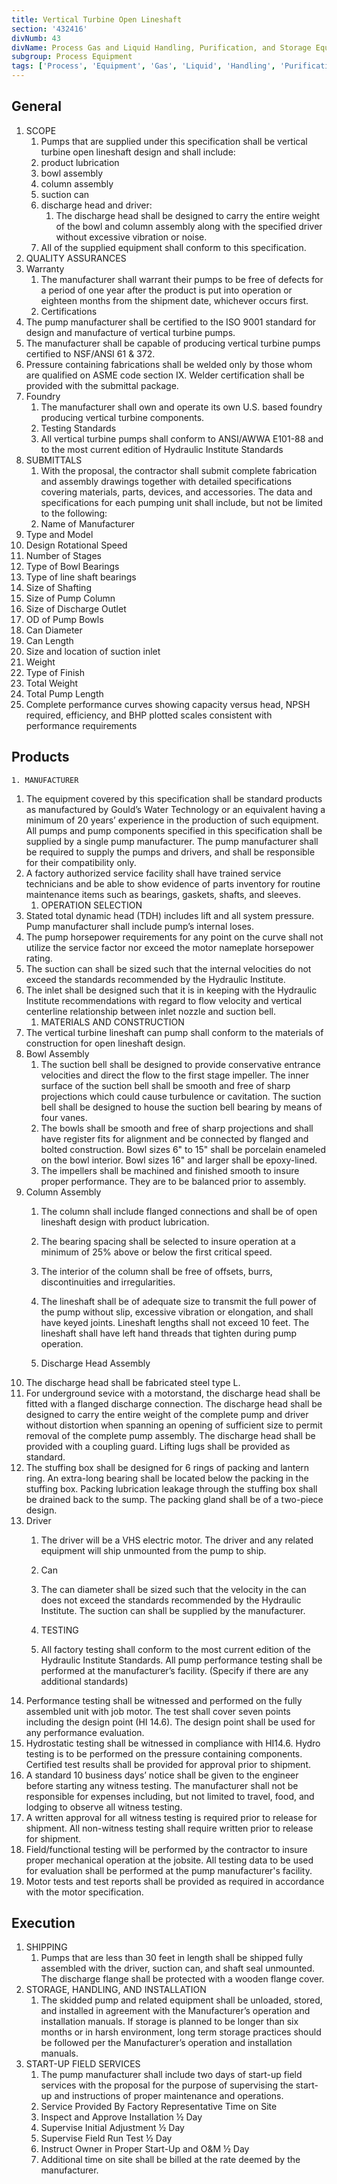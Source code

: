 ```yaml
---
title: Vertical Turbine Open Lineshaft
section: '432416'
divNumb: 43
divName: Process Gas and Liquid Handling, Purification, and Storage Equipment
subgroup: Process Equipment
tags: ['Process', 'Equipment', 'Gas', 'Liquid', 'Handling', 'Purification', 'Storage', 'Vertical', 'Turbine', 'Open', 'Lineshaft']
---
```


## General

1. SCOPE
   1. Pumps that are supplied under this specification shall be vertical turbine open lineshaft design and shall include:
	1. product lubrication
	2. bowl assembly
	3. column assembly
	4. suction can
	5. discharge head and driver:
		1. The discharge head shall be designed to carry the entire weight of the bowl and column assembly along with the specified driver without excessive vibration or noise.
   1. All of the supplied equipment shall conform to this specification.
1. QUALITY ASSURANCES
2. Warranty
    1. The manufacturer shall warrant their pumps to be free of defects for a period of one year after the product is put into operation or eighteen months from the shipment date, whichever occurs first.
   1. Certifications
2. The pump manufacturer shall be certified to the ISO 9001 standard for design and manufacture of vertical turbine pumps.
3. The manufacturer shall be capable of producing vertical turbine pumps certified to NSF/ANSI 61 & 372.
4. Pressure containing fabrications shall be welded only by those whom are qualified on ASME code section IX. Welder certification shall be provided with the submittal package.
5. Foundry
	1. The manufacturer shall own and operate its own U.S. based foundry producing vertical turbine components.
   1. Testing Standards
    1. All vertical turbine pumps shall conform to ANSI/AWWA E101-88 and to the most current edition of Hydraulic Institute Standards
1. SUBMITTALS
   1. With the proposal, the contractor shall submit complete fabrication and assembly drawings together with detailed specifications covering materials, parts, devices, and accessories. The data and specifications for each pumping unit shall include, but not be limited to the following:
   1. Name of Manufacturer
2. Type and Model
3. Design Rotational Speed
4. Number of Stages
5. Type of Bowl Bearings
6. Type of line shaft bearings
7. Size of Shafting
8. Size of Pump Column
9. Size of Discharge Outlet
10. OD of Pump Bowls
11. Can Diameter
12. Can Length
13. Size and location of suction inlet 
14. Weight
15. Type of Finish
16. Total Weight
17. Total Pump Length
18. Complete performance curves showing capacity versus head, NPSH required, efficiency, and BHP plotted scales consistent with performance requirements
   
## Products


	1. MANUFACTURER
   1. The equipment covered by this specification shall be standard products as manufactured by Gould’s Water Technology or an equivalent having a minimum of 20 years’ experience in the production of such equipment. All pumps and pump components specified in this specification shall be supplied by a single pump manufacturer. The pump manufacturer shall be required to supply the pumps and drivers, and shall be responsible for their compatibility only.
2. A factory authorized service facility shall have trained service technicians and be able to show evidence of parts inventory for routine maintenance items such as bearings, gaskets, shafts, and sleeves. 
	1. OPERATION SELECTION
3. Stated total dynamic head (TDH) includes lift and all system pressure. Pump manufacturer shall include pump’s internal loses. 
4. The pump horsepower requirements for any point on the curve shall not utilize the service factor nor exceed the motor nameplate horsepower rating. 
5. The suction can shall be sized such that the internal velocities do not exceed the standards recommended by the Hydraulic Institute. 
6. The inlet shall be designed such that it is in keeping with the Hydraulic Institute recommendations with regard to flow velocity and vertical centerline relationship between inlet nozzle and suction bell.
	1. MATERIALS AND CONSTRUCTION
7. The vertical turbine lineshaft can pump shall conform to the materials of construction for open lineshaft design. 
8. Bowl Assembly 
	1. The suction bell shall be designed to provide conservative entrance velocities and direct the flow to the first stage impeller. The inner surface of the suction bell shall be smooth and free of sharp projections which could cause turbulence or cavitation. The suction bell shall be designed to house the suction bell bearing by means of four vanes. 
	2. The bowls shall be smooth and free of sharp projections and shall have register fits for alignment and be connected by flanged and bolted construction. Bowl sizes 6" to 15" shall be porcelain enameled on the bowl interior. Bowl sizes 16" and larger shall be epoxy-lined. 
	3. The impellers shall be machined and finished smooth to insure proper performance. They are to be balanced prior to assembly.
9. Column Assembly
	1. The column shall include flanged connections and shall be of open lineshaft design with product lubrication.
	2. The bearing spacing shall be selected to insure operation at a minimum of 25% above or below the first critical speed.


	1. The interior of the column shall be free of offsets, burrs, discontinuities and irregularities. 
	2. The lineshaft shall be of adequate size to transmit the full power of the pump without slip, excessive vibration or elongation, and shall have keyed joints. Lineshaft lengths shall not exceed 10 feet. The lineshaft shall have left hand threads that tighten during pump operation.
   1. Discharge Head Assembly
2. The discharge head shall be fabricated steel type L.
3. For underground sevice with a motorstand, the discharge head shall be fitted with a flanged discharge connection. The discharge head shall be designed to carry the entire weight of the complete pump and driver without distortion when spanning an opening of sufficient size to permit removal of the complete pump assembly. The discharge head shall be provided with a coupling guard. Lifting lugs shall be provided as standard.
4. The stuffing box shall be designed for 6 rings of packing and lantern ring. An extra-long bearing shall be located below the packing in the stuffing box. Packing lubrication leakage through the stuffing box shall be drained back to the sump. The packing gland shall be of a two-piece design.
5. Driver
    1. The driver will be a VHS electric motor. The driver and any related equipment will ship unmounted from the pump to ship. 
   1. Can
   1. The can diameter shall be sized such that the velocity in the can does not exceed the standards recommended by the Hydraulic Institute. The suction can shall be supplied by the manufacturer. 

	1. TESTING
   1. All factory testing shall conform to the most current edition of the Hydraulic Institute Standards. All pump performance testing shall be performed at the manufacturer’s facility. (Specify if there are any additional standards)
2. Performance testing shall be witnessed and performed on the fully assembled unit with job motor. The test shall cover seven points including the design point (HI 14.6). The design point shall be used for any performance evaluation.
3. Hydrostatic testing shall be witnessed in compliance with HI14.6. Hydro testing is to be performed on the pressure containing components. Certified test results shall be provided for approval prior to shipment. 
4. A standard 10 business days’ notice shall be given to the engineer before starting any witness testing. The manufacturer shall not be responsible for expenses including, but not limited to travel, food, and lodging to observe all witness testing.
5. A written approval for all witness testing is required prior to release for shipment. All non-witness testing shall require written prior to release for shipment. 
6. Field/functional testing will be performed by the contractor to insure proper mechanical operation at the jobsite. All testing data to be used for evaluation shall be performed at the pump manufacturer's facility.
7. Motor tests and test reports shall be provided as required in accordance with the motor specification.

## Execution

1. SHIPPING
    1. Pumps that are less than 30 feet in length shall be shipped fully assembled with the driver, suction can, and shaft seal unmounted. The discharge flange shall be protected with a wooden flange cover.
2. STORAGE, HANDLING, AND INSTALLATION
   1. The skidded pump and related equipment shall be unloaded, stored, and installed in agreement with the Manufacturer’s operation and installation manuals. If storage is planned to be longer than six months or in harsh environment, long term storage practices should be followed per the Manufacturer’s operation and installation manuals. 
3. START-UP FIELD SERVICES 
    1. The pump manufacturer shall include two days of start-up field services with the proposal for the purpose of supervising the start-up and instructions of proper maintenance and operations. 
    2. Service Provided By Factory Representative Time on Site
    3. Inspect and Approve Installation ½ Day
    4. Supervise Initial Adjustment ½ Day
    5. Supervise Field Run Test ½ Day
    6. Instruct Owner in Proper Start-Up and O&M ½ Day
    7. Additional time on site shall be billed at the rate deemed by the manufacturer.
